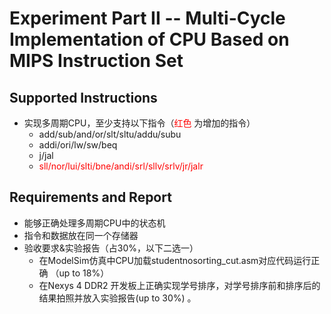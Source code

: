 # Experiment Part II -- Multi-Cycle Implementation of CPU Based on MIPS Instruction Set

## Supported Instructions

- 实现多周期CPU，至少支持以下指令（<span style = "color:red">红色</span> 为增加的指令）
    - add/sub/and/or/slt/sltu/addu/subu   
    - addi/ori/lw/sw/beq
    - j/jal
    - <span style="color:red">sll/nor/lui/slti/bne/andi/srl/sllv/srlv/jr/jalr</span>
    
## Requirements and Report

- 能够正确处理多周期CPU中的状态机
- 指令和数据放在同一个存储器
- 验收要求&实验报告（占30%，以下二选一）
  - 在ModelSim仿真中CPU加载studentnosorting_cut.asm对应代码运行正确 （up to 18%）
  - 在Nexys 4 DDR2 开发板上正确实现学号排序，对学号排序前和排序后的结果拍照并放入实验报告(up to 30%) 。

